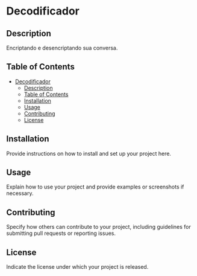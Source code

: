 # Decodificador

## Description
Encriptando e desencriptando sua conversa.

## Table of Contents
- [Decodificador](#decodificador)
  - [Description](#description)
  - [Table of Contents](#table-of-contents)
  - [Installation](#installation)
  - [Usage](#usage)
  - [Contributing](#contributing)
  - [License](#license)

## Installation
Provide instructions on how to install and set up your project here.

## Usage
Explain how to use your project and provide examples or screenshots if necessary.

## Contributing
Specify how others can contribute to your project, including guidelines for submitting pull requests or reporting issues.

## License
Indicate the license under which your project is released.

